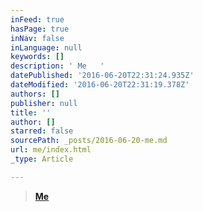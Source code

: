```yaml
---
inFeed: true
hasPage: true
inNav: false
inLanguage: null
keywords: []
description: ' Me   '
datePublished: '2016-06-20T22:31:24.935Z'
dateModified: '2016-06-20T22:31:19.378Z'
authors: []
publisher: null
title: ''
author: []
starred: false
sourcePath: _posts/2016-06-20-me.md
url: me/index.html
_type: Article

---
```

> **[Me][0]**



[0]: www.meihsuanchiang.com